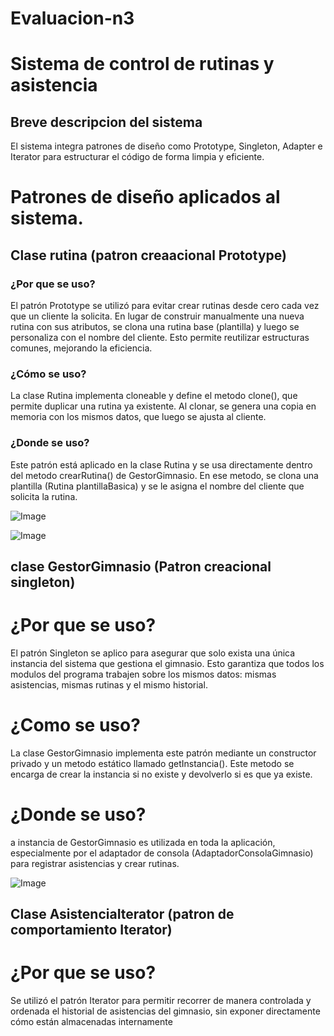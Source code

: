 # Evaluacion-n3
# Sistema de control de rutinas y asistencia
 ## Breve descripcion del sistema 

El sistema integra patrones de diseño como Prototype, Singleton, Adapter e Iterator para estructurar el código de forma limpia y eficiente.

# Patrones de diseño aplicados al sistema.
## Clase rutina (patron creaacional Prototype)

### ¿Por que se uso?

El patrón Prototype se utilizó para evitar crear rutinas desde cero cada vez que un cliente la solicita. En lugar de construir manualmente una nueva rutina con sus atributos, se clona una rutina base (plantilla) y luego se personaliza con el nombre del cliente. Esto permite reutilizar estructuras comunes, mejorando la eficiencia.

### ¿Cómo se uso?
La clase Rutina implementa cloneable y define el metodo clone(), que permite duplicar una rutina ya existente. Al clonar, se genera una copia en memoria con los mismos datos, que luego se ajusta al cliente.

### ¿Donde se uso?
Este patrón está aplicado en la clase Rutina y se usa directamente dentro del metodo crearRutina() de GestorGimnasio. En ese metodo, se clona una plantilla (Rutina plantillaBasica) y se le asigna el nombre del cliente que solicita la rutina.

![Image](https://github.com/user-attachments/assets/a77dcfda-2b3b-4c26-a7ba-93f2ca43318c)

![Image](https://github.com/user-attachments/assets/6add9484-0970-4b4e-a0bf-6a16a5488906)

## clase GestorGimnasio (Patron creacional singleton)
# ¿Por que se uso?
El patrón Singleton se aplico para asegurar que solo exista una única instancia del sistema que gestiona el gimnasio. Esto garantiza que todos los modulos del programa trabajen sobre los mismos datos: mismas asistencias, mismas rutinas y el mismo historial.

# ¿Como se uso?
La clase GestorGimnasio implementa este patrón mediante un constructor privado y un metodo estático llamado getInstancia(). Este metodo se encarga de crear la instancia si no existe y devolverlo si es que ya existe.

# ¿Donde se uso?
a instancia de GestorGimnasio es utilizada en toda la aplicación, especialmente por el adaptador de consola (AdaptadorConsolaGimnasio) para registrar asistencias y crear rutinas.

![Image](https://github.com/user-attachments/assets/f4343fa0-f568-4896-a7ad-87fef9eabfbb)

## Clase AsistenciaIterator (patron de comportamiento Iterator)

# ¿Por que se uso?
Se utilizó el patrón Iterator para permitir recorrer de manera controlada y ordenada el historial de asistencias del gimnasio, sin exponer directamente cómo están almacenadas internamente










